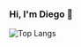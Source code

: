 ### Hi, I'm Diego 👋

![Top Langs](https://github-readme-stats.vercel.app/api/top-langs/?username=dzfrias&theme=tokyonight&langs_count=3&custom_title=Top%203%20Used%20Languages)
